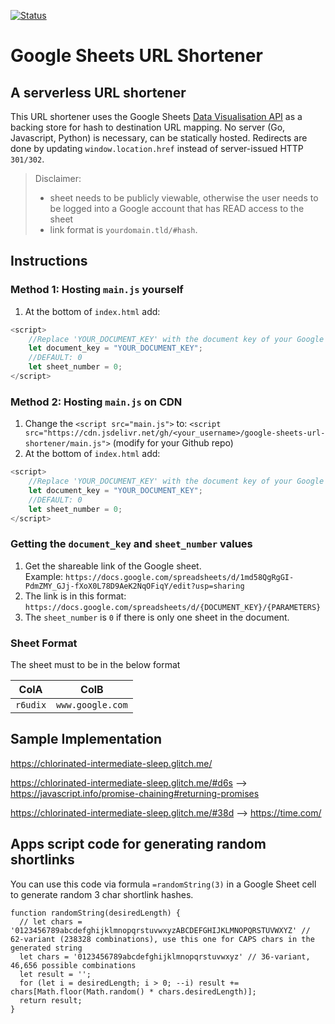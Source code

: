 [![Status](https://img.shields.io/github/license/sampathbalivada/google-sheets-url-shortener.svg?style=plastic)]()

# Google Sheets URL Shortener

## A serverless URL shortener

This URL shortener uses the Google Sheets [Data Visualisation API](https://developers.google.com/chart/interactive/docs/querylanguage) as a backing store for hash to destination URL mapping. No server (Go, Javascript, Python) is necessary, can be statically hosted. Redirects are done by updating `window.location.href` instead of server-issued HTTP `301/302`.

> Disclaimer:
> * sheet needs to be publicly viewable, otherwise the user needs to be logged into a Google account that has READ access to the sheet
> * link format is `yourdomain.tld/#hash`.

## Instructions

### Method 1: Hosting `main.js` yourself

1. At the bottom of `index.html` add:

```javascript
<script>
    //Replace 'YOUR_DOCUMENT_KEY' with the document key of your Google sheet
    let document_key = "YOUR_DOCUMENT_KEY";
    //DEFAULT: 0
    let sheet_number = 0;
</script>
```

### Method 2: Hosting `main.js` on CDN

1. Change the `<script src="main.js">` to:  `<script src="https://cdn.jsdelivr.net/gh/<your_username>/google-sheets-url-shortener/main.js">` (modify for your Github repo)
1. At the bottom of `index.html` add:

```javascript
<script>
    //Replace 'YOUR_DOCUMENT_KEY' with the document key of your Google sheet
    let document_key = "YOUR_DOCUMENT_KEY";
    //DEFAULT: 0
    let sheet_number = 0;
</script>
```

### Getting the `document_key` and `sheet_number` values

1. Get the shareable link of the Google sheet. <br> Example: `https://docs.google.com/spreadsheets/d/1md58QgRgGI-PdmZMY_GJj-fXoX0L78D9AeK2NqOFiqY/edit?usp=sharing`
2. The link is in this format: <br> `https://docs.google.com/spreadsheets/d/{DOCUMENT_KEY}/{PARAMETERS}`
3. The `sheet_number` is `0` if there is only one sheet in the document.

### Sheet Format

The sheet must to be in the below format

ColA | ColB
--- | ---
`r6udix` | `www.google.com`

## Sample Implementation

https://chlorinated-intermediate-sleep.glitch.me/

https://chlorinated-intermediate-sleep.glitch.me/#d6s --> https://javascript.info/promise-chaining#returning-promises

https://chlorinated-intermediate-sleep.glitch.me/#38d --> https://time.com/

## Apps script code for generating random shortlinks

You can use this code via formula `=randomString(3)` in a Google Sheet cell to generate random 3 char shortlink hashes.

```
function randomString(desiredLength) {
  // let chars = '0123456789abcdefghijklmnopqrstuvwxyzABCDEFGHIJKLMNOPQRSTUVWXYZ' // 62-variant (238328 combinations), use this one for CAPS chars in the generated string
  let chars = '0123456789abcdefghijklmnopqrstuvwxyz' // 36-variant, 46,656 possible combinations
  let result = '';
  for (let i = desiredLength; i > 0; --i) result += chars[Math.floor(Math.random() * chars.desiredLength)];
  return result;
}
```
